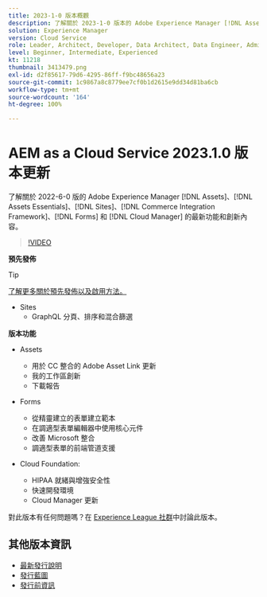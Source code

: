 ```yaml
---
title: 2023-1-0 版本概觀
description: 了解關於 2023-1-0 版本的 Adobe Experience Manager [!DNL Assets Essentials], [!DNL Sites], [!DNL Screens], [!DNL Forms] 和 [!DNL Cloud Foundation] 的最新功能和創新
solution: Experience Manager
version: Cloud Service
role: Leader, Architect, Developer, Data Architect, Data Engineer, Admin, User
level: Beginner, Intermediate, Experienced
kt: 11218
thumbnail: 3413479.png
exl-id: d2f85617-79d6-4295-86ff-f9bc48656a23
source-git-commit: 1c9867a8c8779ee7cf0b1d2615e9dd34d81ba6cb
workflow-type: tm+mt
source-wordcount: '164'
ht-degree: 100%

---
```


# AEM as a Cloud Service 2023.1.0 版本更新

了解關於 2022-6-0 版的 Adobe Experience Manager [!DNL Assets]、[!DNL Assets Essentials]、[!DNL Sites]、[!DNL Commerce Integration Framework]、[!DNL Forms] 和 [!DNL Cloud Manager] 的最新功能和創新內容。

>[!VIDEO](https://video.tv.adobe.com/v/3413479/?quality=12&learn=on)

**預先發佈**

>[!TIP]
>
>[了解更多關於預先發佈以及啟用方法。](https://experienceleague.adobe.com/docs/experience-manager-cloud-service/content/release-notes/prerelease.html?lang=zh-Hant)

* Sites
   * GraphQL 分頁、排序和混合篩選

**版本功能**

* Assets
   * 用於 CC 整合的 Adobe Asset Link 更新
   * 我的工作區創新
   * 下載報告

* Forms
   * 從精靈建立的表單建立範本
   * 在調適型表單編輯器中使用核心元件
   * 改善 Microsoft 整合
   * 調適型表單的前端管道支援

* Cloud Foundation:
   * HIPAA 就緒與增強安全性
   * 快速開發環境
   * Cloud Manager 更新

對此版本有任何問題嗎？在 [Experience League 社群](https://adobe.ly/3RPNYZF)中討論此版本。

## 其他版本資訊

* [最新發行說明](https://experienceleague.adobe.com/docs/experience-manager-cloud-service/content/release-notes/home.html?lang=zh-Hant)
* [發行藍圖](https://experienceleague.adobe.com/docs/experience-manager-release-information/aem-release-updates/update-releases-roadmap.html?lang=zh-Hant)
* [發行前資訊](https://experienceleague.adobe.com/docs/experience-manager-cloud-service/content/release-notes/prerelease.html?lang=zh-Hant)